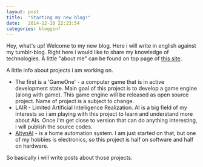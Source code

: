 ```yaml
---
layout: post
title:  "Starting my new blog!"
date:   2014-12-10 22:23:54
categories: blogginf
---
```

Hey, what's up! Welcome to my new blog. Here i will write in english against my tumblr-blog. 
Right here i would like to share my knowledge of technologies. A little "about me" can be found on top page of [this site].

A little info about projects i am working on. 

* The first is a 'GameOne' - a computer game that is in active development state. Main goal of this project is to develop a game engine (along with game). This game engine will be released as open source project. Name of project is a subject to change. 
* LAIR - Limited Artificial Intelligence Realization. AI is a big field of my interests so i am playing with this project to learn and understand more about AIs. Once i'm get close to version that can do anything interesting, i will publish the source codes.
* [AltynAI] - is a home automation system. I am just started on that, but one of my hobbies is electronics, so this project is half on software and half on hardware.

So basically i will write posts about those projects. 

[this site]: http://www.crioto.com
[AltynAI]: http://github.com/crioto/altynai
